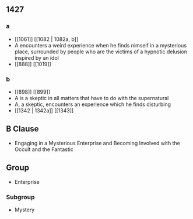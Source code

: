 ## 1427
### a
- [[1061]] [[1082 | 1082a, b]] 
- A encounters a weird experience when he finds nimself in a mysterious place, surrounded by people who are the victims of a hypnotic delusion inspired by an idol
- [[888]] [[1019]] 

### b
- [[898]] [[899]] 
- A is a skeptic in all matters that have to do with the supernatural
- A, a skeptic, encounters an experience which he finds disturbing
- [[1342 | 1342a]] [[1343]] 

## B Clause
- Engaging in a Mysterious Enterprise and Becoming Involved with the Occult and the Fantastic

## Group
- Enterprise

### Subgroup
- Mystery

